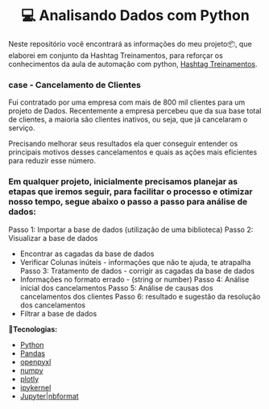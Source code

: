 <h1 align="center">
  💻 Analisando Dados com Python
</h1>

Neste repositório você encontrará as informações do meu projeto📦, que elaborei em conjunto da Hashtag Treinamentos, para reforçar os conhecimentos da aula de automação com python, [Hashtag Treinamentos](https://www.hashtagtreinamentos.com/curso-python/curso-online-python-validacao-dados). 

### case - Cancelamento de Clientes

Fui contratado por uma empresa com mais de 800 mil clientes para um projeto de Dados. Recentemente a empresa percebeu que da sua base total de clientes, a maioria são clientes inativos, ou seja, que já cancelaram o serviço.

Precisando melhorar seus resultados ela quer conseguir entender os principais motivos desses cancelamentos e quais as ações mais eficientes para reduzir esse número.
 
### Em qualquer projeto, inicialmente precisamos planejar as etapas que iremos seguir, para facilitar o processo e otimizar nosso tempo, segue abaixo o passo a passo para análise de dados:
Passo 1: Importar a base de dados (utilização de uma biblioteca)
Passo 2: Visualizar a base de dados
* Encontrar as cagadas da base de dados
* Verificar Colunas inúteis - informações que não te ajuda, te atrapalha
Passo 3: Tratamento de dados - corrigir as cagadas da base de dados
* Informações no formato errado - (string or number)
Passo 4: Análise inicial dos cancelamentos
Passo 5: Análise de causas dos cancelamentos dos clientes
Passo 6: resultado e sugestão da resolução dos cancelamentos
* Filtrar a base de dados

**🚀Tecnologias:**
- [Python](https://developer.mozilla.org/pt-BR/docs/Glossary/Python)
- [Pandas](https://pandas.pydata.org/docs/getting_started/index.html)
- [openpyxl](https://pypi.org/project/openpyxl/)
- [numpy](https://numpy.org/doc/stable/)
- [plotly](https://plotly.com/python/)
- [ipykernel](https://pypi.org/project/ipykernel/)
- [Jupyter|nbformat](https://nbformat.readthedocs.io/en/latest/)
